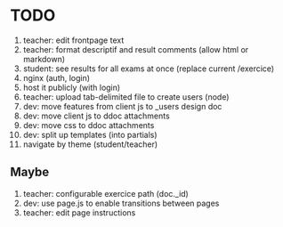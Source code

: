 # TODO

1. teacher: edit frontpage text
1. teacher: format descriptif and result comments (allow html or markdown)
1. student: see results for all exams at once (replace current /exercice)
1. nginx (auth, login)
1. host it publicly (with login)
1. teacher: upload tab-delimited file to create users (node)
1. dev: move features from client js to _users design doc
1. dev: move client js to ddoc attachments
1. dev: move css to ddoc attachments
1. dev: split up templates (into partials)
1. navigate by theme (student/teacher)

## Maybe
1. teacher: configurable exercice path (doc._id)
1. dev: use page.js to enable transitions between pages
1. teacher: edit page instructions
